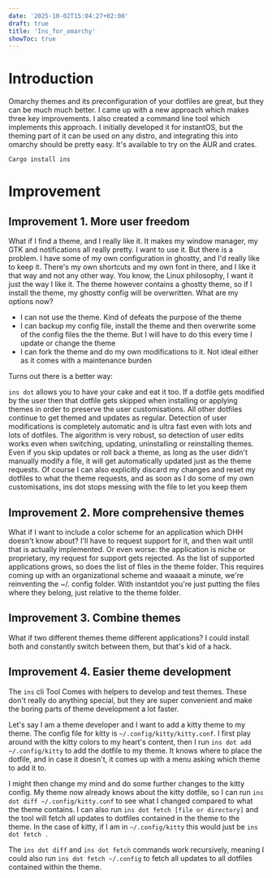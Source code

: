 ```yaml
---
date: '2025-10-02T15:04:27+02:00'
draft: true
title: 'Ins_for_omarchy'
showToc: true
---
```


# Introduction

Omarchy themes and its preconfiguration of your dotfiles are great, but they can be much much better. I came up with a new approach which makes three key improvements. I also created a command line tool which implements this approach. I initially developed it for instantOS, but the theming part of it can be used on any distro, and integrating this into omarchy should be pretty easy. It's available to try on the AUR and crates. 

```
Cargo install ins
````

# Improvement

## Improvement 1. More user freedom 

What if I find a theme, and I really like it. It makes my window manager, my GTK and notifications all really pretty. I want to use it. 
But there is a problem. I have some of my own configuration in ghostty, and I'd really like to keep it. There's my own shortcuts and my own font in there, and I like it that way and not any other way. You know, the Linux philosophy, I want it just the way I like it. 
The theme however contains a ghostty theme, so if I install the theme, my ghostty config will be overwritten. 
What are my options now?

- I can not use the theme. Kind of defeats the purpose of the theme
- I can backup my config file, install the theme and then overwrite some of the config files the the theme. But I will have to do this every time I update or change the theme 
- I can fork the theme and do my own modifications to it. Not ideal either as it comes with a maintenance burden

Turns out there is a better way:

`ins dot` allows you to have your cake and eat it too. If a dotfile gets modified by the user then that dotfile gets skipped when installing or applying themes in order to preserve the user customisations. All other dotfiles continue to get themed and updates as regular. Detection of user modifications is completely automatic and is ultra fast even with lots and lots of dotfiles. The algorithm is very robust, so detection of user edits works even when switching, updating, uninstalling or reinstalling themes. Even if you skip updates or roll back a theme, as long as the user didn't manually modify a file, it will get automatically updated just as the theme requests. 
Of course I can also explicitly discard my changes and reset my dotfiles to what the theme requests, and as soon as I do some of my own customisations, ins dot stops messing with the file to let you keep them

## Improvement 2. More comprehensive themes
 
What if I want to include a color scheme for an application which DHH doesn't know about? I'll have to request support for it, and then wait until that is actually implemented. Or even worse: the application is niche or proprietary, my request for support gets rejected. 
As the list of supported applications grows, so does the list of files in the theme folder. This requires coming up with an organizational scheme and waaaait a minute, we're reinventing the ~/. config folder. 
With instantdot you're just putting the files where they belong, just relative to the theme folder. 


## Improvement 3. Combine themes 

What if two different themes theme different applications?
I could install both and constantly switch between them, but that's kid of a hack. 

## Improvement 4. Easier theme development

The `ins` cli Tool Comes with helpers to develop and test themes. These don't
really do anything special, but they are super convenient and make the boring
parts of theme development a lot faster.

Let's say I am a theme developer and I want to add a kitty theme to my theme. 
The config file for kitty is `~/.config/kitty/kitty.conf`. I first play around
with the kitty colors to my heart's content, then I run `ins dot add
~/.config/kitty` to add the dotfile to my theme. It knows where to place the
dotfile, and in case it doesn't, it comes up with a menu asking which theme to add it to. 

I might then change my mind and do some further changes to the kitty config. 
My theme now already knows about the kitty dotfile, so I can run `ins dot diff
~/.config/kitty.conf` to see what I changed compared to what the theme contains. 
I can also run `ins dot fetch [file or directory]` and the tool will fetch all
updates to dotfiles contained in the theme to the theme. In the case of kitty,
if I am in `~/.config/kitty` this would just be `ins dot fetch .`

The `ins dot diff` and `ins dot fetch` commands work recursively, meaning I
could also run `ins dot fetch ~/.config` to fetch all updates to all dotfiles
contained within the theme. 




